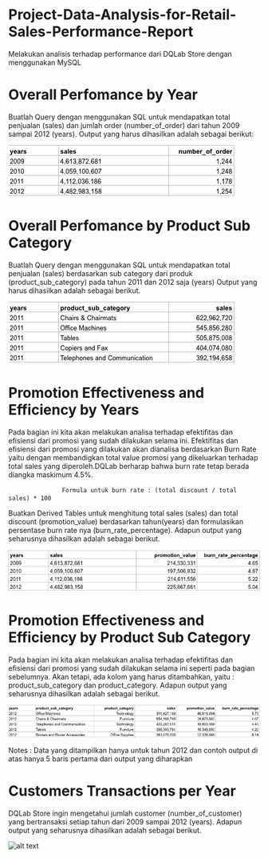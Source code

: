 # Project-Data-Analysis-for-Retail-Sales-Performance-Report
Melakukan analisis terhadap performance dari DQLab Store dengan menggunakan MySQL

# Overall Perfomance by Year
Buatlah Query dengan menggunakan SQL untuk mendapatkan total penjualan (sales) dan jumlah order (number_of_order) dari tahun 2009 sampai 2012 (years). 
Output yang harus dihasilkan adalah sebagai berikut:

![alt text](https://raw.githubusercontent.com/ockysaputraa/Project-Data-Analysis-for-Retail-Sales-Performance-Report/main/Overall%20Performance%20by%20Year.png)

# Overall Perfomance by Product Sub Category
Buatlah Query dengan menggunakan SQL untuk mendapatkan total penjualan (sales) berdasarkan sub category dari produk (product_sub_category) pada tahun 2011 dan 2012 saja (years) 
Output yang harus dihasilkan adalah sebagai berikut.

![alt text](https://raw.githubusercontent.com/ockysaputraa/Project-Data-Analysis-for-Retail-Sales-Performance-Report/main/Overall%20Performance%20by%20Product%20Sub%20Category.png)

# Promotion Effectiveness and Efficiency by Years
Pada bagian ini kita akan melakukan analisa terhadap efektifitas dan efisiensi dari promosi yang sudah dilakukan selama ini.  Efektifitas dan efisiensi dari promosi yang dilakukan akan dianalisa berdasarkan Burn Rate yaitu dengan membandigkan total value promosi yang dikeluarkan terhadap total sales yang diperoleh.DQLab berharap bahwa burn rate tetap berada diangka maskimum 4.5%. 
   
                   Formula untuk burn rate : (total discount / total sales) * 100
   
Buatkan Derived Tables untuk menghitung total sales (sales) dan total discount (promotion_value) berdasarkan tahun(years) dan formulasikan persentase burn rate nya (burn_rate_percentage). Adapun output yang seharusnya dihasilkan adalah sebagai berikut.

![alt text](https://raw.githubusercontent.com/ockysaputraa/Project-Data-Analysis-for-Retail-Sales-Performance-Report/main/Promotion%20Effectiveness%20and%20Efficiency%20by%20Years.png)

# Promotion Effectiveness and Efficiency by Product Sub Category
Pada bagian ini kita akan melakukan analisa terhadap efektifitas dan efisiensi dari promosi yang sudah dilakukan selama ini seperti pada bagian sebelumnya. Akan tetapi, ada kolom yang harus ditambahkan, yaitu : product_sub_category dan product_category. Adapun output yang seharusnya dihasilkan adalah sebagai berikut.

![alt text](https://raw.githubusercontent.com/ockysaputraa/Project-Data-Analysis-for-Retail-Sales-Performance-Report/main/Promotion%20Effectiveness%20and%20Efficiency%20by%20Product%20Sub%20Category.png)

Notes :   Data yang ditampilkan hanya untuk tahun 2012 dan contoh output di atas hanya 5 baris pertama dari output yang diharapkan

# Customers Transactions per Year
DQLab Store ingin mengetahui jumlah customer (number_of_customer) yang bertransaksi setiap tahun dari 2009 sampai 2012 (years). Adapun output yang seharusnya dihasilkan adalah sebagai berikut.

![alt text]()

